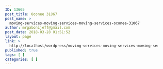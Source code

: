 ```yaml
---
ID: 13665
post_title: Oconee 31067
post_name: >
  moving-services-moving-services-moving-services-oconee-31067
author: mrgabonijeff@gmail.com
post_date: 2018-03-28 01:51:52
layout: page
link: >
  http://localhost/wordpress/moving-services-moving-services-moving-services-oconee-31067/
published: true
tags: [ ]
categories: [ ]
---
```


